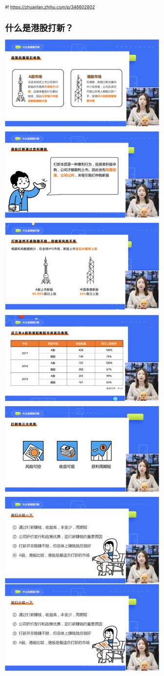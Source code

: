 #! https://zhuanlan.zhihu.com/p/346602802
# 	什么是港股打新？

![image-20210124113120313](assets/image-20210124113120313.png)

![image-20210124113133165](assets/image-20210124113133165.png)

![image-20210124113237034](assets/image-20210124113237034.png)

![image-20210124113254705](assets/image-20210124113254705.png)

![image-20210124113315898](assets/image-20210124113315898.png)

![image-20210124113604937](assets/image-20210124113604937.png)![image-20210124113605078](assets/image-20210124113605078.png)